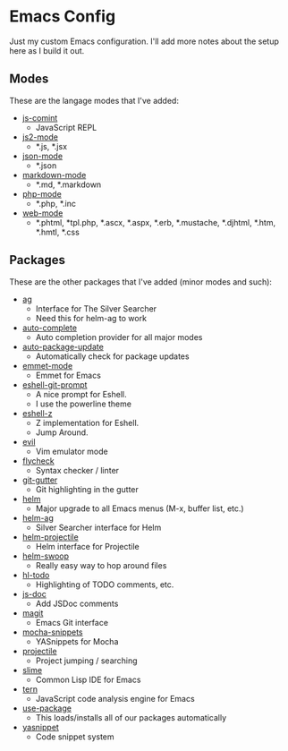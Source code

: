 # Emacs Config

Just my custom Emacs configuration. I'll add more notes about the setup here as I build it out.

## Modes

These are the langage modes that I've added:

- [js-comint](https://github.com/redguardtoo/js-comint)
  - JavaScript REPL
- [js2-mode](https://github.com/mooz/js2-mode)
  - *.js, *.jsx
- [json-mode](https://github.com/joshwnj/json-mode)
  - *.json
- [markdown-mode](https://jblevins.org/projects/markdown-mode/)
  - *.md, *.markdown
- [php-mode](https://github.com/ejmr/php-mode)
  - *.php, *.inc
- [web-mode](http://web-mode.org/)
  - *.phtml, *tpl.php, *.ascx, *.aspx, *.erb, *.mustache, *.djhtml, *.htm, *.hmtl, *.css

## Packages

These are the other packages that I've added (minor modes and such):

- [ag](https://github.com/Wilfred/ag.el)
  - Interface for The Silver Searcher
  - Need this for helm-ag to work
- [auto-complete](https://github.com/auto-complete/auto-complete)
  - Auto completion provider for all major modes
- [auto-package-update](https://github.com/rranelli/auto-package-update.el)
  - Automatically check for package updates
- [emmet-mode](https://github.com/smihica/emmet-mode)
  - Emmet for Emacs
- [eshell-git-prompt](https://github.com/xuchunyang/eshell-git-prompt)
  - A nice prompt for Eshell.
  - I use the powerline theme
- [eshell-z](https://github.com/travisjeffery/eshell-z.el)
  - Z implementation for Eshell.
  - Jump Around.
- [evil](https://github.com/emacs-evil/evil)
  - Vim emulator mode
- [flycheck](http://www.flycheck.org/en/latest/)
  - Syntax checker / linter
- [git-gutter](https://github.com/syohex/emacs-git-gutter)
  - Git highlighting in the gutter
- [helm](https://emacs-helm.github.io/helm/)
  - Major upgrade to all Emacs menus (M-x, buffer list, etc.)
- [helm-ag](https://github.com/syohex/emacs-helm-ag)
  - Silver Searcher interface for Helm
- [helm-projectile](https://github.com/bbatsov/helm-projectile)
  - Helm interface for Projectile
- [helm-swoop](https://github.com/ShingoFukuyama/helm-swoop)
  - Really easy way to hop around files
- [hl-todo](https://github.com/tarsius/hl-todo)
  - Highlighting of TODO comments, etc.
- [js-doc](https://github.com/mooz/js-doc)
  - Add JSDoc comments
- [magit](https://magit.vc/)
  - Emacs Git interface
- [mocha-snippets](https://github.com/cowboyd/mocha-snippets.el)
  - YASnippets for Mocha
- [projectile](https://github.com/bbatsov/projectile)
  - Project jumping / searching
- [slime](https://common-lisp.net/project/slime/)
  - Common Lisp IDE for Emacs
- [tern](http://ternjs.net/)
  - JavaScript code analysis engine for Emacs
- [use-package](https://github.com/jwiegley/use-package)
  - This loads/installs all of our packages automatically
- [yasnippet](http://joaotavora.github.io/yasnippet/)
  - Code snippet system
